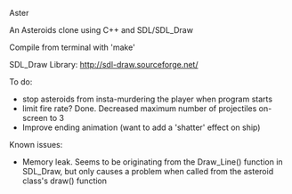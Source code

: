 Aster

An Asteroids clone using C++ and SDL/SDL_Draw

Compile from terminal with 'make'

SDL\_Draw Library: http://sdl-draw.sourceforge.net/

To do:
 - stop asteroids from insta-murdering the player when program starts
 - limit fire rate?
 		Done. Decreased maximum number of projectiles on-screen to 3
 - Improve ending animation (want to add a 'shatter' effect on ship)
 
Known issues:
 - Memory leak. Seems to be originating from the Draw\_Line() function in SDL\_Draw, but
 	only causes a problem when called from the asteroid class's draw() function
